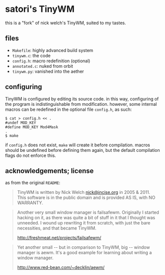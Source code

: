 satori's TinyWM
===============
this is a "fork" of nick welch's TinyWM, suited to my tastes.

files
-----
- `Makefile`:    highly advanced build system
- `tinywm.c`:    the code
- `config.h`:    macro redefinition (optional)
- `annotated.c`: nuked from orbit
- `tinywm.py`:   vanished into the aether

configuring
-----------
TinyWM is configured by editing its source code. in this way, configuring of
the program is indistinguishable from modification. however, some internal
macros can be redefined in the optional file `config.h`, as such:

    $ cat > config.h << .
    #undef MOD_KEY
    #define MOD_KEY Mod4Mask
    .
    $ make

if `config.h` does not exist, `make` will create it before compilation. macros
should be undefined before defining them again, but the default compilation
flags do not enforce this.

acknowledgements; license
-------------------------
as from the original `README`:
> TinyWM is written by Nick Welch <nick@incise.org> in 2005 & 2011.  
> This software is in the public domain
> and is provided AS IS, with NO WARRANTY.

> Another very small window manager is failsafewm. Originally I started
> hacking on it, as there was quite a bit of stuff in it that I thought was
> unneeded. I wound up rewriting it from scratch, with just the bare
> necessities, and that became TinyWM.
>
>    http://freshmeat.net/projects/failsafewm/

> Yet another small -- but in comparison to TinyWM, big -- window manager is
> aewm.  It's a good example for learning about writing a window manager.
>
>    http://www.red-bean.com/~decklin/aewm/
